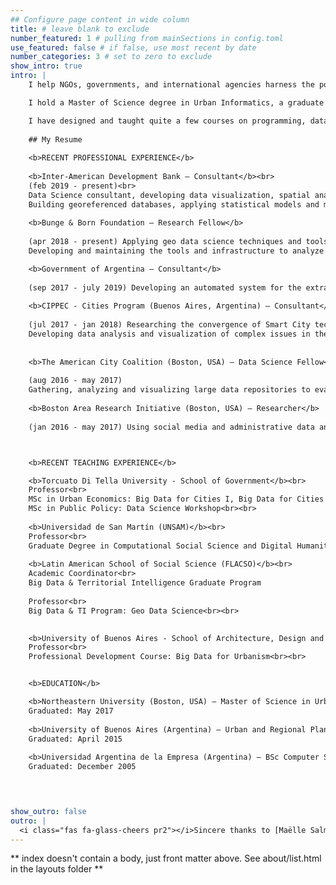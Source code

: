 ```yaml
---
## Configure page content in wide column
title: # leave blank to exclude
number_featured: 1 # pulling from mainSections in config.toml
use_featured: false # if false, use most recent by date
number_categories: 3 # set to zero to exclude
show_intro: true
intro: |
    I help NGOs, governments, and international agencies harness the power of analytical tools and emergent technologies to support the development of cities and regions. Previously, I worked in the private sector as a specialist in the design of large-scale computing architectures.

    I hold a Master of Science degree in Urban Informatics, a graduate degree in Regional and Urban Planning, and a Bachelor's in Computer Science.

    I have designed and taught quite a few courses on programming, data analysis and data visualization tailored for diverse audiences including architects, urban planners, sociologists and even legal professionals.
    
    ## My Resume
    
    <b>RECENT PROFESSIONAL EXPERIENCE</b>
    
    <b>Inter-American Development Bank — Consultant</b><br>
    (feb 2019 - present)<br>
    Data Science consultant, developing data visualization, spatial analysis and statistical modeling tools for data driven policy evaluation.<br> 
    Building georeferenced databases, applying statistical models and machine learning to analyze large scale data and test working hypotheses for the evaluation of IDB funded programs.<br><br>
    
    <b>Bunge & Born Foundation — Research Fellow</b>
    
    (apr 2018 - present) Applying geo data science techniques and tools to study the spatial diffusion patterns of infectious diseases in Argentina.<br>
    Developing and maintaining the tools and infrastructure to analyze and combine diverse large scale data layers (Census records, cell phone records, human settlement patterns and road network analysis) to identify critical areas and prioritize resource allocation for public health initiatives.<br><br>

    <b>Government of Argentina — Consultant</b>
    
    (sep 2017 - july 2019) Developing an automated system for the extraction, analysis and visualization  of nation-wide data produced by the nation’s Urban Infrastructure Agency; developing techniques to gauge progress and measure the effect of federal urbanization programs.<br><br>
    
    <b>CIPPEC - Cities Program (Buenos Aires, Argentina) — Consultant</b>
    
    (jul 2017 - jan 2018) Researching the convergence of Smart City technologies and  strategic planning, in the context of Argentine municipalities.<br>
    Developing data analysis and visualization of complex issues in the urban agenda, designed for a general audience.<br><br>
    
    
    <b>The American City Coalition (Boston, USA) — Data Science Fellow</b>
    
    (aug 2016 - may 2017)
    Gathering, analyzing and visualizing large data repositories to evaluate public policies, and detect opportunities for improvement.  Applying spatial analysis to research the effect of public housing and local development programs.<br><br>
    
    <b>Boston Area Research Initiative (Boston, USA) — Researcher</b>
    
    (jan 2016 - may 2017) Using social media and administrative data analysis to identify gentrification indicators, track them across time, and evaluate their implications for socioeconomic displacement in urban environments. Developing new statistical indices, visualizations and online maps designed to inform policymakers.<br><br>



    <b>RECENT TEACHING EXPERIENCE</b>

    <b>Torcuato Di Tella University - School of Government</b><br>
    Professor<br>
    MSc in Urban Economics: Big Data for Cities I, Big Data for Cities II<br>
    MSc in Public Policy: Data Science Workshop<br><br>
    
    <b>Universidad de San Martín (UNSAM)</b><br>
    Professor<br>
    Graduate Degree in Computational Social Science and Digital Humanities: Data Visualization<br><br>
    
    <b>Latin American School of Social Science (FLACSO)</b><br>
    Academic Coordinator<br>
    Big Data & Territorial Intelligence Graduate Program
    
    Professor<br>
    Big Data & TI Program: Geo Data Science<br><br>

    
    <b>University of Buenos Aires - School of Architecture, Design and Urbanism</b><br>
    Professor<br>
    Professional Development Course: Big Data for Urbanism<br><br> 


    <b>EDUCATION</b>

    <b>Northeastern University (Boston, USA) — Master of Science in Urban Informatics</b><br>
    Graduated: May 2017
    
    <b>University of Buenos Aires (Argentina) — Urban and Regional Planning Degree</b><br>
    Graduated: April 2015
    
    <b>Universidad Argentina de la Empresa (Argentina) — BSc Computer Science</b><br>
    Graduated: December 2005



 
show_outro: false
outro: |
  <i class="fas fa-glass-cheers pr2"></i>Sincere thanks to [Maëlle Salmon](https://masalmon.eu/) for her help naming this Hugo theme!
---
```


** index doesn't contain a body, just front matter above.
See about/list.html in the layouts folder **